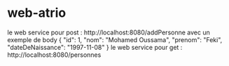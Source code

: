 # web-atrio

le web service pour post : 
http://localhost:8080/addPersonne
avec un exemple de body 
{
  "id": 1,
  "nom": "Mohamed Oussama",
  "prenom": "Feki",
  "dateDeNaissance": "1997-11-08"
}
le web service pour get : 
http://localhost:8080/personnes
